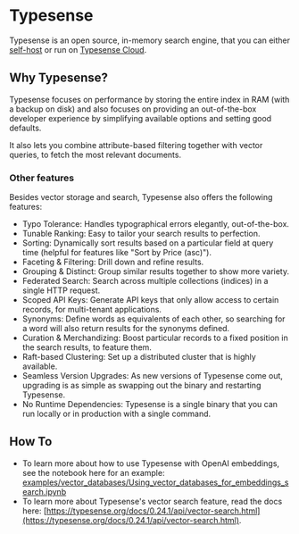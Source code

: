 # Typesense

Typesense is an open source, in-memory search engine, that you can either [self-host](https://typesense.org/docs/guide/install-typesense.html#option-2-local-machine-self-hosting) or run on [Typesense Cloud](https://cloud.typesense.org/).

## Why Typesense?

Typesense focuses on performance by storing the entire index in RAM (with a backup on disk) and also focuses on providing an out-of-the-box developer experience by simplifying available options and setting good defaults. 

It also lets you combine attribute-based filtering together with vector queries, to fetch the most relevant documents.

### Other features

Besides vector storage and search, Typesense also offers the following features:

- Typo Tolerance: Handles typographical errors elegantly, out-of-the-box.
- Tunable Ranking: Easy to tailor your search results to perfection.
- Sorting: Dynamically sort results based on a particular field at query time (helpful for features like "Sort by Price (asc)").
- Faceting & Filtering: Drill down and refine results.
- Grouping & Distinct: Group similar results together to show more variety.
- Federated Search: Search across multiple collections (indices) in a single HTTP request.
- Scoped API Keys: Generate API keys that only allow access to certain records, for multi-tenant applications.
- Synonyms: Define words as equivalents of each other, so searching for a word will also return results for the synonyms defined.
- Curation & Merchandizing: Boost particular records to a fixed position in the search results, to feature them.
- Raft-based Clustering: Set up a distributed cluster that is highly available.
- Seamless Version Upgrades: As new versions of Typesense come out, upgrading is as simple as swapping out the binary and restarting Typesense.
- No Runtime Dependencies: Typesense is a single binary that you can run locally or in production with a single command.

## How To

- To learn more about how to use Typesense with OpenAI embeddings, see the notebook here for an example: [examples/vector_databases/Using_vector_databases_for_embeddings_search.ipynb](/examples/vector_databases/Using_vector_databases_for_embeddings_search.ipynb)
- To learn more about Typesense's vector search feature, read the docs here: [https://typesense.org/docs/0.24.1/api/vector-search.html](https://typesense.org/docs/0.24.1/api/vector-search.html).
